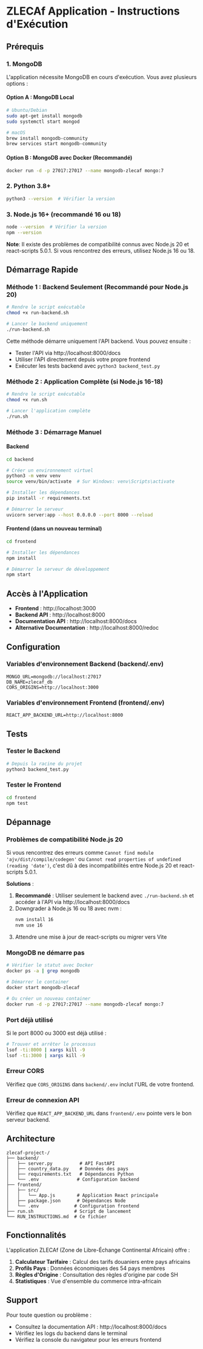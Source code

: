 # ZLECAf Application - Instructions d'Exécution

## Prérequis

### 1. MongoDB
L'application nécessite MongoDB en cours d'exécution. Vous avez plusieurs options :

#### Option A : MongoDB Local
```bash
# Ubuntu/Debian
sudo apt-get install mongodb
sudo systemctl start mongod

# macOS
brew install mongodb-community
brew services start mongodb-community
```

#### Option B : MongoDB avec Docker (Recommandé)
```bash
docker run -d -p 27017:27017 --name mongodb-zlecaf mongo:7
```

### 2. Python 3.8+
```bash
python3 --version  # Vérifier la version
```

### 3. Node.js 16+ (recommandé 16 ou 18)
```bash
node --version  # Vérifier la version
npm --version
```

**Note**: Il existe des problèmes de compatibilité connus avec Node.js 20 et react-scripts 5.0.1. Si vous rencontrez des erreurs, utilisez Node.js 16 ou 18.

## Démarrage Rapide

### Méthode 1 : Backend Seulement (Recommandé pour Node.js 20)
```bash
# Rendre le script exécutable
chmod +x run-backend.sh

# Lancer le backend uniquement
./run-backend.sh
```

Cette méthode démarre uniquement l'API backend. Vous pouvez ensuite :
- Tester l'API via http://localhost:8000/docs
- Utiliser l'API directement depuis votre propre frontend
- Exécuter les tests backend avec `python3 backend_test.py`

### Méthode 2 : Application Complète (si Node.js 16-18)
```bash
# Rendre le script exécutable
chmod +x run.sh

# Lancer l'application complète
./run.sh
```

### Méthode 3 : Démarrage Manuel

#### Backend
```bash
cd backend

# Créer un environnement virtuel
python3 -m venv venv
source venv/bin/activate  # Sur Windows: venv\Scripts\activate

# Installer les dépendances
pip install -r requirements.txt

# Démarrer le serveur
uvicorn server:app --host 0.0.0.0 --port 8000 --reload
```

#### Frontend (dans un nouveau terminal)
```bash
cd frontend

# Installer les dépendances
npm install

# Démarrer le serveur de développement
npm start
```

## Accès à l'Application

- **Frontend** : http://localhost:3000
- **Backend API** : http://localhost:8000
- **Documentation API** : http://localhost:8000/docs
- **Alternative Documentation** : http://localhost:8000/redoc

## Configuration

### Variables d'environnement Backend (backend/.env)
```
MONGO_URL=mongodb://localhost:27017
DB_NAME=zlecaf_db
CORS_ORIGINS=http://localhost:3000
```

### Variables d'environnement Frontend (frontend/.env)
```
REACT_APP_BACKEND_URL=http://localhost:8000
```

## Tests

### Tester le Backend
```bash
# Depuis la racine du projet
python3 backend_test.py
```

### Tester le Frontend
```bash
cd frontend
npm test
```

## Dépannage

### Problèmes de compatibilité Node.js 20

Si vous rencontrez des erreurs comme `Cannot find module 'ajv/dist/compile/codegen'` ou `Cannot read properties of undefined (reading 'date')`, c'est dû à des incompatibilités entre Node.js 20 et react-scripts 5.0.1.

**Solutions** :
1. **Recommandé** : Utiliser seulement le backend avec `./run-backend.sh` et accéder à l'API via http://localhost:8000/docs
2. Downgrader à Node.js 16 ou 18 avec nvm :
   ```bash
   nvm install 16
   nvm use 16
   ```
3. Attendre une mise à jour de react-scripts ou migrer vers Vite

### MongoDB ne démarre pas
```bash
# Vérifier le statut avec Docker
docker ps -a | grep mongodb

# Démarrer le container
docker start mongodb-zlecaf

# Ou créer un nouveau container
docker run -d -p 27017:27017 --name mongodb-zlecaf mongo:7
```

### Port déjà utilisé
Si le port 8000 ou 3000 est déjà utilisé :

```bash
# Trouver et arrêter le processus
lsof -ti:8000 | xargs kill -9
lsof -ti:3000 | xargs kill -9
```

### Erreur CORS
Vérifiez que `CORS_ORIGINS` dans `backend/.env` inclut l'URL de votre frontend.

### Erreur de connexion API
Vérifiez que `REACT_APP_BACKEND_URL` dans `frontend/.env` pointe vers le bon serveur backend.

## Architecture

```
zlecaf-project-/
├── backend/
│   ├── server.py          # API FastAPI
│   ├── country_data.py    # Données des pays
│   ├── requirements.txt   # Dépendances Python
│   └── .env              # Configuration backend
├── frontend/
│   ├── src/
│   │   └── App.js        # Application React principale
│   ├── package.json      # Dépendances Node
│   └── .env             # Configuration frontend
├── run.sh               # Script de lancement
└── RUN_INSTRUCTIONS.md  # Ce fichier
```

## Fonctionnalités

L'application ZLECAf (Zone de Libre-Échange Continental Africain) offre :

1. **Calculateur Tarifaire** : Calcul des tarifs douaniers entre pays africains
2. **Profils Pays** : Données économiques des 54 pays membres
3. **Règles d'Origine** : Consultation des règles d'origine par code SH
4. **Statistiques** : Vue d'ensemble du commerce intra-africain

## Support

Pour toute question ou problème :
- Consultez la documentation API : http://localhost:8000/docs
- Vérifiez les logs du backend dans le terminal
- Vérifiez la console du navigateur pour les erreurs frontend
